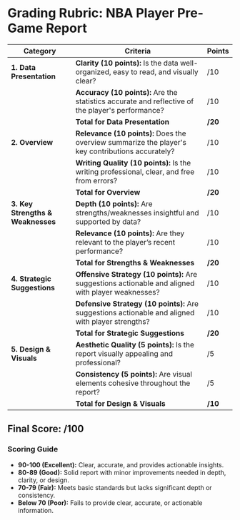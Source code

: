 # Grading Rubric: NBA Player Pre-Game Report

| **Category**                | **Criteria**                                                                                       | **Points** |
|-----------------------------|---------------------------------------------------------------------------------------------------|------------|
| **1. Data Presentation**    | **Clarity (10 points):** Is the data well-organized, easy to read, and visually clear?             | /10        |
|                             | **Accuracy (10 points):** Are the statistics accurate and reflective of the player's performance? | /10        |
|                             | **Total for Data Presentation**                                                                   | **/20**    |
| **2. Overview**             | **Relevance (10 points):** Does the overview summarize the player's key contributions accurately? | /10        |
|                             | **Writing Quality (10 points):** Is the writing professional, clear, and free from errors?        | /10        |
|                             | **Total for Overview**                                                                            | **/20**    |
| **3. Key Strengths & Weaknesses** | **Depth (10 points):** Are strengths/weaknesses insightful and supported by data?             | /10        |
|                             | **Relevance (10 points):** Are they relevant to the player’s recent performance?                  | /10        |
|                             | **Total for Strengths & Weaknesses**                                                              | **/20**    |
| **4. Strategic Suggestions**| **Offensive Strategy (10 points):** Are suggestions actionable and aligned with player weaknesses?| /10        |
|                             | **Defensive Strategy (10 points):** Are suggestions actionable and aligned with player strengths? | /10        |
|                             | **Total for Strategic Suggestions**                                                               | **/20**    |
| **5. Design & Visuals**     | **Aesthetic Quality (5 points):** Is the report visually appealing and professional?              | /5         |
|                             | **Consistency (5 points):** Are visual elements cohesive throughout the report?                   | /5         |
|                             | **Total for Design & Visuals**                                                                    | **/10**    |

## Final Score: **/100**

### Scoring Guide
- **90-100 (Excellent):** Clear, accurate, and provides actionable insights.
- **80-89 (Good):** Solid report with minor improvements needed in depth, clarity, or design.
- **70-79 (Fair):** Meets basic standards but lacks significant depth or consistency.
- **Below 70 (Poor):** Fails to provide clear, accurate, or actionable information.
